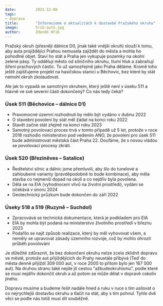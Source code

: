 ```yaml
---
date:         2021-12-08
tags:        
- doprava
title:        "Informujeme o aktualitách k dostavbě Pražského okruhu"
image: 	      hrib-auto.jpg
author:       Zdeněk Hřib
---
```

 
Pražský okruh (přesněji dálnice D0, jinak také vnější okruh) slouží k tomu, aby auta projíždějící Prahou nemusela zajíždět do města a mohla ho pohodlně objet. Staví ho stát a Praha jen vykupuje pozemky na okolní zelené pásy. Ty oddělují město od silničního okruhu, tlumí hluk a zabraňují šíření prachových částic. To už samozřejmě jako Praha děláme. Kromě toho ještě zajišťujeme projekt na hasičskou stanici u Běchovic, bez které by stát nemohl okruh zkolaudovat.

Ale jak to vypadá se samotným okruhem, který ještě není v úseku 511 a hlavně ve své severní části dokončený? Co nás tedy čeká?

### Úsek 511 (Běchovice – dálnice D1)

* Pravomocné územní rozhodnutí by mělo být vydáno v dubnu 2022 
* O stavební povolení by stát měl žádat na konci roku 2022 
* Stavět začne stát zřejmě na konci roku 2023 
* Samotný povolovací proces trvá v tomto případě už 5 let, protože v roce 2018 rozhodlo ministerstvo pod vedením ANO, že povolení pro úsek 511 bude administrovat městská část Praha 22. Doufáme, že s novou vládou se povolovací procesy zkrátí.

### Úsek 520 (Březiněves – Satalice)

*  Ředitelství silnic a dálnic jsme přemluvili, aby šlo do tunelové a zahloubené varianty (pravděpodobně to bude kombinace), aby měla stavba co nejmenší dopad na okolí a co nejdřív byla povolena.
*  Dělá se na EIA (vyhodnocení vlivů na životní prostředí), vydání se očekává v únoru 2024 
*  Geotechnický průzkum bude dokončen do září 2022 

### Úseky 518 a 519 (Ruzyně – Suchdol)

* Zpracovává se technická dokumentace, která je podkladem pro EIA 
* EIA by mohla být podaná na ministerstvo životního prostředí v březnu 2023
* Podařilo se najít způsob realizace, který by měl vyhovovat všem, a neměly se upravovat zásady územního rozvoje, což by mohlo ohrozit průběh povolování

Je důležité zdůraznit, že bez dokončení okruhu nelze zcela zklidnit dopravu ve městě, protože aut přijíždějících do Prahy neustále přibývá (Teď do města denně přijíždí 309 000 aut, v roce 2000 to přitom bylo jen 167 000 aut). Na druhou stranu také nejde jít cestou "ažbudeokruhismu", podle které se musí nejdřív dokončit okruh a až potom se může dělat v dopravě cokoliv jiného. 

Dopravu musíme a budeme řešit nadále hned a ruku v ruce s tím usilovat o co nejrychlejší dostavbu okruhu a tlačit na stát, aby s tím pohnul. Tyhle dvě věci se podle nás totiž musí dít souběžně.
